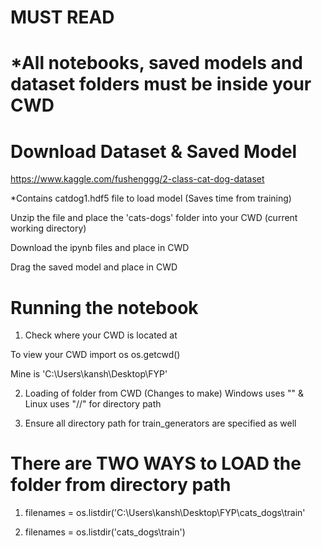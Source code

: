 # MUST READ
# *All notebooks, saved models and dataset folders must be inside your CWD
# Download Dataset & Saved Model
https://www.kaggle.com/fushenggg/2-class-cat-dog-dataset

*Contains catdog1.hdf5 file to load model (Saves time from training)

Unzip the file and place the 'cats-dogs' folder into your CWD (current working directory)

Download the ipynb files and place in CWD

Drag the saved model and place in CWD

# Running the notebook
1. Check where your CWD is located at

To view your CWD import os os.getcwd()

Mine is 'C:\Users\kansh\Desktop\FYP'

2. Loading of folder from CWD (Changes to make)
Windows uses "\" & Linux uses "//" for directory path

3. Ensure all directory path for train_generators are specified as well
# There are TWO WAYS to LOAD the folder from directory path
1. filenames = os.listdir('C:\Users\kansh\Desktop\FYP\cats_dogs\train\'

2. filenames = os.listdir('cats_dogs\train')
